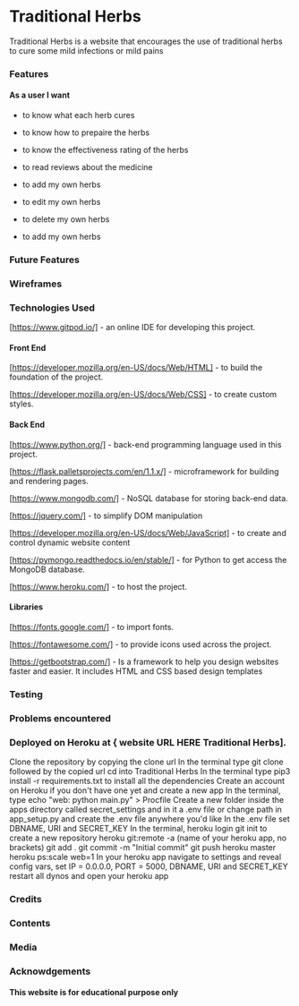 # Traditional Herbs 

Traditional Herbs is a website that encourages the use of 
traditional herbs to cure some mild infections or mild pains 

### Features

#### As a user l want 

* to know what each herb cures 

* to know how to prepaire the herbs

* to know the effectiveness rating of the herbs 

* to read reviews about the medicine 

* to add my own herbs

* to edit my own herbs

* to delete my own herbs

* to add my own herbs

### Future Features

### Wireframes

### Technologies Used 

[https://www.gitpod.io/] - an online IDE for developing this project.

#### Front End

[https://developer.mozilla.org/en-US/docs/Web/HTML] - to build the foundation of the project.

[https://developer.mozilla.org/en-US/docs/Web/CSS] - to create custom styles.

#### Back End

[https://www.python.org/] - back-end programming language used in this project.

[https://flask.palletsprojects.com/en/1.1.x/] - microframework for building and rendering pages.

[https://www.mongodb.com/] -  NoSQL database for storing back-end data.

[https://jquery.com/] - to simplify DOM manipulation

[https://developer.mozilla.org/en-US/docs/Web/JavaScript] - to create and control dynamic website content

[https://pymongo.readthedocs.io/en/stable/] - for Python to get access the MongoDB database.

[https://www.heroku.com/] - to host the project.

#### Libraries 

[https://fonts.google.com/] - to import fonts.

[https://fontawesome.com/] - to provide icons used across the project.

[https://getbootstrap.com/] - Is a framework to help you design websites faster and easier. It includes HTML and CSS based design templates

### Testing

### Problems encountered
 

### Deployed on Heroku at { website URL HERE Traditional Herbs].

Clone the repository by copying the clone url
In the terminal type git clone followed by the copied url
cd into Traditional Herbs
In the terminal type pip3 install -r requirements.txt to install all the dependencies
Create an account on Heroku if you don't have one yet and create a new app
In the terminal, type echo "web: python main.py" > Procfile
Create a new folder inside the apps directory called secret_settings and in it a .env file or change path in app_setup.py and create the .env file anywhere you'd like
In the .env file set DBNAME, URI and SECRET_KEY
In the terminal, heroku login
git init to create a new repository
heroku git:remote -a (name of your heroku app, no brackets)
git add .
git commit -m "Initial commit"
git push heroku master
heroku ps:scale web=1
In your heroku app navigate to settings and reveal config vars, set IP = 0.0.0.0, PORT = 5000, DBNAME, URI and SECRET_KEY
restart all dynos and open your heroku app

### Credits

### Contents 

### Media

### Acknowdgements

#### This website is for educational purpose only 

